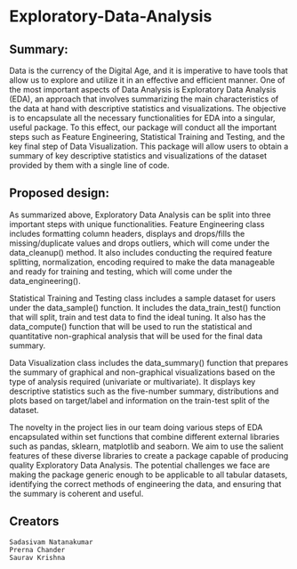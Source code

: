 # Exploratory-Data-Analysis

## Summary:

Data is the currency of the Digital Age, and it is imperative to have tools that allow us to
explore and utilize it in an effective and efficient manner. One of the most important
aspects of Data Analysis is Exploratory Data Analysis (EDA), an approach that
involves summarizing the main characteristics of the data at hand with descriptive
statistics and visualizations.
The objective is to encapsulate all the necessary functionalities for EDA into a singular,
useful package. To this effect, our package will conduct all the important steps such as
Feature Engineering, Statistical Training and Testing, and the key final step of Data
Visualization. This package will allow users to obtain a summary of key descriptive
statistics and visualizations of the dataset provided by them with a single line of code.

## Proposed design:

As summarized above, Exploratory Data Analysis can be split into three important
steps with unique functionalities. Feature Engineering class includes formatting column
headers, displays and drops/fills the missing/duplicate values and drops outliers, which
will come under the data_cleanup() method. It also includes conducting the required
feature splitting, normalization, encoding required to make the data manageable and
ready for training and testing, which will come under the data_engineering().

Statistical Training and Testing class includes a sample dataset for users under the
data_sample() function. It includes the data_train_test() function that will split, train and
test data to find the ideal tuning. It also has the data_compute() function that will be
used to run the statistical and quantitative non-graphical analysis that will be used for the
final data summary.

Data Visualization class includes the data_summary() function that prepares the
summary of graphical and non-graphical visualizations based on the type of analysis
required (univariate or multivariate). It displays key descriptive statistics such as the
five-number summary, distributions and plots based on target/label and information on
the train-test split of the dataset.

The novelty in the project lies in our team doing various steps of EDA encapsulated
within set functions that combine different external libraries such as pandas, sklearn,
matplotlib and seaborn. We aim to use the salient features of these diverse libraries to
create a package capable of producing quality Exploratory Data Analysis. The potential
challenges we face are making the package generic enough to be applicable to all
tabular datasets, identifying the correct methods of engineering the data, and ensuring
that the summary is coherent and useful.

## Creators
```
Sadasivam Natanakumar
Prerna Chander
Saurav Krishna
```
